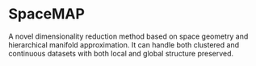 # SpaceMAP
A novel dimensionality reduction method based on space geometry and hierarchical manifold approximation. It can handle both clustered and continuous datasets with both local and global structure preserved.
